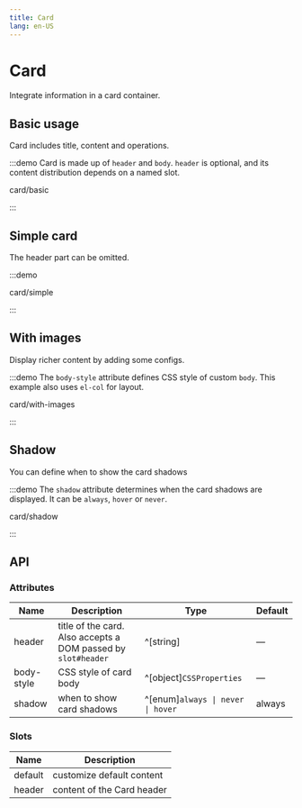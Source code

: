 ```yaml
---
title: Card
lang: en-US
---
```


# Card

Integrate information in a card container.

## Basic usage

Card includes title, content and operations.

:::demo Card is made up of `header` and `body`. `header` is optional, and its content distribution depends on a named slot.

card/basic

:::

## Simple card

The header part can be omitted.

:::demo

card/simple

:::

## With images

Display richer content by adding some configs.

:::demo The `body-style` attribute defines CSS style of custom `body`. This example also uses `el-col` for layout.

card/with-images

:::

## Shadow

You can define when to show the card shadows

:::demo The `shadow` attribute determines when the card shadows are displayed. It can be `always`, `hover` or `never`.

card/shadow

:::

## API

### Attributes

| Name       | Description                                                   | Type                              | Default               |
| ---------- | ------------------------------------------------------------- | --------------------------------- | --------------------- |
| header     | title of the card. Also accepts a DOM passed by `slot#header` | ^[string]                         | —                     |
| body-style | CSS style of card body                                        | ^[object]`CSSProperties`          | —                     |
| shadow     | when to show card shadows                                     | ^[enum]`always \| never \| hover` | always                |

### Slots

| Name    | Description                |
| ------- | -------------------------- |
| default | customize default content  |
| header  | content of the Card header |
